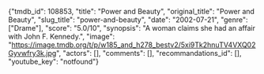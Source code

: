 {"tmdb_id": 108853, "title": "Power and Beauty", "original_title": "Power and Beauty", "slug_title": "power-and-beauty", "date": "2002-07-21", "genre": ["Drame"], "score": "5.0/10", "synopsis": "A woman claims she had an affair with John F. Kennedy.", "image": "https://image.tmdb.org/t/p/w185_and_h278_bestv2/5xi9Tk2hnuTV4VXQ02Gyvwfry3k.jpg", "actors": [], "comments": [], "recommandations_id": [], "youtube_key": "notfound"}